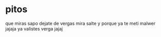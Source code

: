 # pitos

que miras sapo
dejate de vergas mira salte y porque ya te meti malwer jajaja ya valistes verga jajaj
